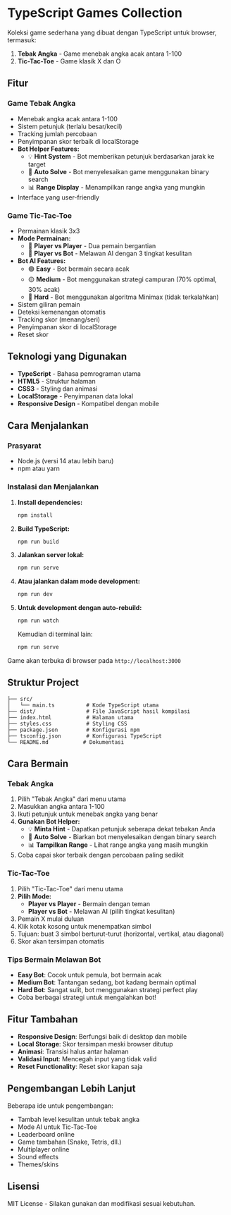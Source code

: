 # TypeScript Games Collection

Koleksi game sederhana yang dibuat dengan TypeScript untuk browser, termasuk:

1. **Tebak Angka** - Game menebak angka acak antara 1-100
2. **Tic-Tac-Toe** - Game klasik X dan O

## Fitur

### Game Tebak Angka

- Menebak angka acak antara 1-100
- Sistem petunjuk (terlalu besar/kecil)
- Tracking jumlah percobaan
- Penyimpanan skor terbaik di localStorage
- **Bot Helper Features:**
  - 💡 **Hint System** - Bot memberikan petunjuk berdasarkan jarak ke target
  - 🤖 **Auto Solve** - Bot menyelesaikan game menggunakan binary search
  - 📊 **Range Display** - Menampilkan range angka yang mungkin
- Interface yang user-friendly

### Game Tic-Tac-Toe

- Permainan klasik 3x3
- **Mode Permainan:**
  - 👥 **Player vs Player** - Dua pemain bergantian
  - 🤖 **Player vs Bot** - Melawan AI dengan 3 tingkat kesulitan
- **Bot AI Features:**
  - 🟢 **Easy** - Bot bermain secara acak
  - 🟡 **Medium** - Bot menggunakan strategi campuran (70% optimal, 30% acak)
  - 🔴 **Hard** - Bot menggunakan algoritma Minimax (tidak terkalahkan)
- Sistem giliran pemain
- Deteksi kemenangan otomatis
- Tracking skor (menang/seri)
- Penyimpanan skor di localStorage
- Reset skor

## Teknologi yang Digunakan

- **TypeScript** - Bahasa pemrograman utama
- **HTML5** - Struktur halaman
- **CSS3** - Styling dan animasi
- **LocalStorage** - Penyimpanan data lokal
- **Responsive Design** - Kompatibel dengan mobile

## Cara Menjalankan

### Prasyarat

- Node.js (versi 14 atau lebih baru)
- npm atau yarn

### Instalasi dan Menjalankan

1. **Install dependencies:**

   ```bash
   npm install
   ```

2. **Build TypeScript:**

   ```bash
   npm run build
   ```

3. **Jalankan server lokal:**

   ```bash
   npm run serve
   ```

4. **Atau jalankan dalam mode development:**

   ```bash
   npm run dev
   ```

5. **Untuk development dengan auto-rebuild:**
   ```bash
   npm run watch
   ```
   Kemudian di terminal lain:
   ```bash
   npm run serve
   ```

Game akan terbuka di browser pada `http://localhost:3000`

## Struktur Project

```
├── src/
│   └── main.ts          # Kode TypeScript utama
├── dist/                # File JavaScript hasil kompilasi
├── index.html           # Halaman utama
├── styles.css           # Styling CSS
├── package.json         # Konfigurasi npm
├── tsconfig.json        # Konfigurasi TypeScript
└── README.md           # Dokumentasi
```

## Cara Bermain

### Tebak Angka

1. Pilih "Tebak Angka" dari menu utama
2. Masukkan angka antara 1-100
3. Ikuti petunjuk untuk menebak angka yang benar
4. **Gunakan Bot Helper:**
   - 💡 **Minta Hint** - Dapatkan petunjuk seberapa dekat tebakan Anda
   - 🤖 **Auto Solve** - Biarkan bot menyelesaikan dengan binary search
   - 📊 **Tampilkan Range** - Lihat range angka yang masih mungkin
5. Coba capai skor terbaik dengan percobaan paling sedikit

### Tic-Tac-Toe

1. Pilih "Tic-Tac-Toe" dari menu utama
2. **Pilih Mode:**
   - **Player vs Player** - Bermain dengan teman
   - **Player vs Bot** - Melawan AI (pilih tingkat kesulitan)
3. Pemain X mulai duluan
4. Klik kotak kosong untuk menempatkan simbol
5. Tujuan: buat 3 simbol berturut-turut (horizontal, vertikal, atau diagonal)
6. Skor akan tersimpan otomatis

### Tips Bermain Melawan Bot

- **Easy Bot**: Cocok untuk pemula, bot bermain acak
- **Medium Bot**: Tantangan sedang, bot kadang bermain optimal
- **Hard Bot**: Sangat sulit, bot menggunakan strategi perfect play
- Coba berbagai strategi untuk mengalahkan bot!

## Fitur Tambahan

- **Responsive Design**: Berfungsi baik di desktop dan mobile
- **Local Storage**: Skor tersimpan meski browser ditutup
- **Animasi**: Transisi halus antar halaman
- **Validasi Input**: Mencegah input yang tidak valid
- **Reset Functionality**: Reset skor kapan saja

## Pengembangan Lebih Lanjut

Beberapa ide untuk pengembangan:

- Tambah level kesulitan untuk tebak angka
- Mode AI untuk Tic-Tac-Toe
- Leaderboard online
- Game tambahan (Snake, Tetris, dll.)
- Multiplayer online
- Sound effects
- Themes/skins

## Lisensi

MIT License - Silakan gunakan dan modifikasi sesuai kebutuhan.
